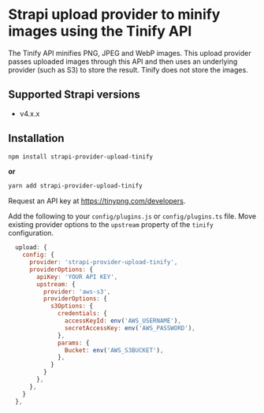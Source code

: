 # Strapi upload provider to minify images using the Tinify API

The Tinify API minifies PNG, JPEG and WebP images. This upload provider passes uploaded
images through this API and then uses an underlying provider (such as S3) to store the
result. Tinify does not store the images.

## Supported Strapi versions

- v4.x.x

## Installation

```sh
npm install strapi-provider-upload-tinify
```

**or**

```sh
yarn add strapi-provider-upload-tinify
```

Request an API key at https://tinypng.com/developers.

Add the following to your `config/plugins.js` or `config/plugins.ts` file.
Move existing provider options to the `upstream` property of the `tinify`
configuration.

```js
  upload: {
    config: {
      provider: 'strapi-provider-upload-tinify',
      providerOptions: {
        apiKey: 'YOUR API KEY',
        upstream: {
          provider: 'aws-s3',
          providerOptions: {
            s3Options: {
              credentials: {
                accessKeyId: env('AWS_USERNAME'),
                secretAccessKey: env('AWS_PASSWORD'),
              },
              params: {
                Bucket: env('AWS_S3BUCKET'),
              },
            }
          }
        },
      },
    }
  },
```
